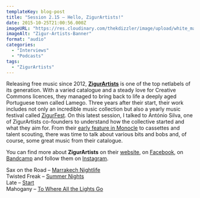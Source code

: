 ```yaml
---
templateKey: blog-post
title: "Session 2.15 – Hello, ZigurArtists!"
date: 2015-10-25T21:00:56.000Z
imageURL: "https://res.cloudinary.com/thekdizzler/image/upload/white_market/2015/10/ZigurArtistsBanner.png"
imageAlt: "Zigur-Artists-Banner"
format: "audio"
categories:
  - "Interviews"
  - "Podcasts"
tags:
  - "ZigurArtists"
---
```

Releasing free music since 2012, **[ZigurArtists](http://zigurartists.com/)** is one of the top netlabels of its generation. With a varied catalogue and a steady love for Creative Commons licences, they managed to bring back to life a deeply aged Portuguese town called Lamego. Three years after their start, their work includes not only an incredible music collection but also a yearly music festival called [ZigurFest](http://zigurartists.com/). On this latest session, I talked to António Silva, one of ZigurArtists co-founders to understand how the collective started and what they aim for. From their [early feature in Monocle](https://www.facebook.com/MarcaBranca/photos/a.10151747096300173.862588.341762825172/10152146105115173/?type=3) to cassettes and talent scouting, there was time to talk about various bits and bobs and, of course, some great music from their catalogue.

You can find more about **ZigurArtists** on their [website](http://www.zigurartists.com/), on [Facebook](https://www.facebook.com/ZigurArtists), on [Bandcamp](https://zigurartists.bandcamp.com/) and follow them on [Instagram](https://instagram.com/zigurartists/).

Sax on the Road – [Marrakech Nightlife](https://zigurartists.bandcamp.com/album/kif-kif-van)  
Twisted Freak – [Summer Nights](https://zigurartists.bandcamp.com/album/summer-nights-ep)  
Late – [Start](https://zigurartists.bandcamp.com/album/antologia)  
Mahogany – [To Where All the Lights Go](https://zigurartists.bandcamp.com/album/a-house-in-iceland)
